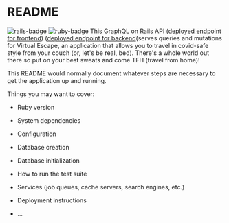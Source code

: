 # README

![rails-badge](https://img.shields.io/badge/Rails-5.2.6-informational?style=flat-square) ![ruby-badge](https://img.shields.io/badge/Ruby-2.7.2-informational?style=flat-square)
This GraphQL on Rails API ([deployed endpoint for frontend](https://komodo-frontend.herokuapp.com)) ([deployed endpoint for backend](https://komodo-backend.herokuapp.com)(serves queries and mutations for Virtual Escape, an application that allows you to travel in covid-safe style from your couch (or, let's be real, bed). There's a whole world out there so put on your best sweats and come TFH (travel from home)!

This README would normally document whatever steps are necessary to get the
application up and running.

Things you may want to cover:

* Ruby version

* System dependencies

* Configuration

* Database creation

* Database initialization

* How to run the test suite

* Services (job queues, cache servers, search engines, etc.)

* Deployment instructions

* ...

